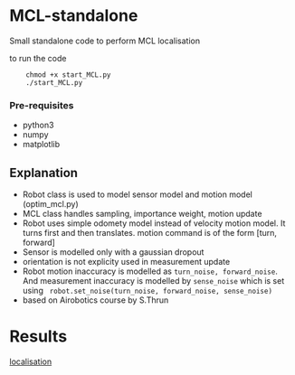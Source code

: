 # MCL-standalone
Small standalone code to perform MCL localisation 

to run the code 

```
    chmod +x start_MCL.py
    ./start_MCL.py
```
### Pre-requisites 
   - python3
   - numpy 
   - matplotlib
   
## Explanation

  - Robot class is used to model sensor model and motion model (optim_mcl.py)
  - MCL class handles sampling, importance weight, motion update
  - Robot uses simple odomety model instead of velocity motion model. It turns first 
  and then translates. motion command is of the form [turn, forward]
  - Sensor is modelled only with a gaussian dropout 
  - orientation is not explicity used in measurement update 
  - Robot motion inaccuracy is modelled as ```turn_noise, forward_noise```. And measurement 
  inaccuracy is modelled by ```sense_noise``` which is set using
  ``` robot.set_noise(turn_noise, forward_noise, sense_noise)```
  - based on Airobotics course by S.Thrun 
  
# Results
[localisation]('./gifs/MCL-final.gif')
